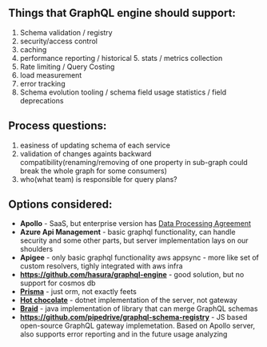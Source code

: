 
## Things that GraphQL engine should support:

1. Schema validation / registry 
2. security/access control
3. caching
4. performance reporting / historical 5. stats / metrics collection
6. Rate limiting / Query Costing
7. load measurement
8. error tracking
9. Schema evolution tooling / schema field usage statistics / field deprecations

## Process questions:
1. easiness of updating schema of each service
2. validation of changes againts backward compatibility(renaming/removing of one property in sub-graph could break the whole graph for some consumers)
3. who(what team) is responsible for query plans?

## Options considered:

* **Apollo** - SaaS, but enterprise  version has [Data Processing Agreement](https://www.apollographql.com/pricing/)
* **Azure Api Management** - basic graphql functionality, can handle security and some other parts, but server implementation lays on our shoulders
* **Apigee** - only basic graphql functionality
aws appsync - more like set of custom resolvers, tighly integrated with aws infra
* **https://github.com/hasura/graphql-engine** - good solution, but no support for cosmos db
* **[Prisma](https://github.com/prisma/prisma)** - just orm, not exactly feets
* **[Hot chocolate](https://chillicream.com/docs/hotchocolate/distributed-schema/schema-federations)** - dotnet implementation of the server, not gateway
* **[Braid](https://bitbucket.org/atlassian/graphql-braid)** - java implementation of library that can merge GraphQL schemas
* **https://github.com/pipedrive/graphql-schema-registry** - JS based open-source GraphQL gateway implemetation. Based on Apollo server, also supports error reporting and in the future usage analyzing 


